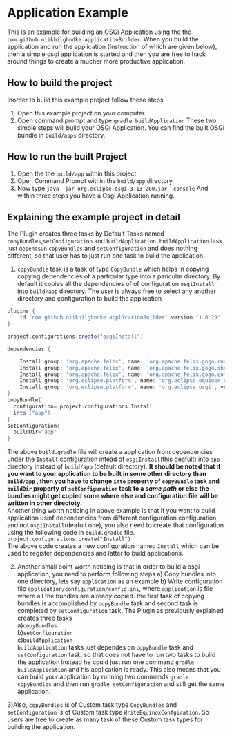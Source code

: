 # Application Example
This is an example for building an OSGi Application using the the `com.github.niikhilghodke.applicationBuilder`. When you build the application and run the application (Instruction of which are given below), then a simple osgi application is started and then you are free to hack around things to create a mucher more productive application.

## How to build the project

Inorder to build this example project follow these steps
1) Open this example project on your computer.
2) Open command prompt and type `gradle buildApplication`
These two simple steps will build your OSGi Application. You can find the built OSGi bundle in `build/apps` directory.

## How to run the built Project
1) Open the the `build/app` within this project.
2) Open Command Prompt within the `build/app` directory.
3) Now type `java -jar org.eclipse.osgi-3.13.200.jar -console`
And within three steps you have a Osgi Application running.

## Explaining the example project in detail

The Plugin creates three tasks by Default Tasks named `copyBundles`,`setConfiguration` and `buildApplication`. `buildApplication` task just `dependsOn` `copyBundles` and `setConfiguration` and does nothing different, so that user has to just run one task to build the application.

1) `copyBundle` task is a task of type `CopyBundle` which helps in copying copying dependencies of a particular type into a paricular directory. By default it copies all the dependencies of of configuration `osgiInstall` into `build/app` directory. The user is always free to select any another directory and configuration to build the application 
```groovy
plugins {
    id "com.github.niikhilghodke.applicationBuilder" version "1.0.29"
}

project.configurations.create("osgiInstall")

dependencies {

    Install group: 'org.apache.felix', name: 'org.apache.felix.gogo.runtime', version: '1.1.2'
    Install group: 'org.apache.felix', name: 'org.apache.felix.gogo.shell', version: '1.1.2'
    Install group: 'org.apache.felix', name: 'org.apache.felix.gogo.command', version: '1.0.0'
    Install group: 'org.eclipse.platform', name: 'org.eclipse.equinox.console', version: '1.3.100'
    Install group: 'org.eclipse.platform', name: 'org.eclipse.osgi', version: '3.13.200'
}
copyBundle{
  configuration= project.configurations.Install
  into ("app")
}
setConfiguration{
  buildDir="app"
}
```

The above `build.gradle` file will create a application from dependencies under the `Install` configuration intead of `osgiInstall`(this deafult) into `app` directory instead of `build/app` (default directory).
<b> It should be noted that if you want to your application to be built in some other directory than `build/app` , then you have to change `into` property of `copyBundle` task and `buildDir` property of `setConfiguration` task to a <i>same path </i> or else the bundles might get copied some where else and configuration file will be written in other directoty.</b>
<br>
Another thing worth noticing in above example is that if you want to build application usinf dependencies from different configuration configuration and not `osgiInstall`(deafult one), you also need to create that configuration using the following code in `build.gradle`
file.
<br>
`project.configurations.create("Install")`<br>
The above code creates a new configuration named `Install` which can be used to register dependencies and latter to build applications.

2) Another small point worth noticing is that in order to build a osgi application, you need to perform following steps
  a) Copy bundles into one directory, lets say `application` as an example
  b) Write configuration file  `application/configuration/config.ini`, where `application` is file where all the bundles are              already copied.
the first task of copying bundles is accomplished by `copyBundle` task and second task is completed by `setConfiguration` task. The Plugin as previously explained creates three tasks<br>
a)`copyBundles`<br>
b)`setConfiguration`<br>
c)`buildApplication`<br>
`buildApplication` tasks just dependes on `copyBundle` task and `setConfiguration` task, so that does not have to run two tasks to build the application instead he could just run one command `gradle buildApplication` and his application is ready. This also means that you can build your application by running two commands `gradle copyBundles` and then run `gradle setConfiguration` and still get the same application.

 3)Also, `copyBundles` is of Custom task type `CopyBundles` and `setConfiguration` is of Custom task type `WriteEquinoxConfgiration`.
So users are free to create as many task of these Custom task types for building the application.
